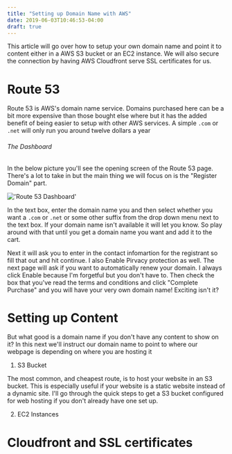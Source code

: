 ```yaml
---
title: "Setting up Domain Name with AWS"
date: 2019-06-03T10:46:53-04:00
draft: true
---
```


This article will go over how to setup your own domain name and point it to content
either in a AWS S3 bucket or an EC2 instance. We will also secure the connection by
having AWS Cloudfront serve SSL certificates for us.

# Route 53

Route 53 is AWS's domain name service. Domains purchased here can be a bit more
expensive than those bought else where but it has the added benefit of being easier
to setup with other AWS services. A simple `.com` or `.net` will only run you around
twelve dollars a year

###### The Dashboard

In the below picture you'll see the opening screen of the Route 53 page. There's a
lot to take in but the main thing we will focus on is the "Register Domain" part.

!['Route 53 Dashboard'](/img/route53dashboard.png)

In the text box, enter the domain name you and then select whether you want a `.com`
or `.net` or some other suffix from the drop down menu next to the text box. If your
domain name isn't available it will let you know. So play around with that until you
get a domain name you want and add it to the cart.

Next it will ask you to enter in the contact infomartion for the registrant so fill that
out and hit continue. I also Enable Pirvacy protection as well. The next page will ask
if you want to automatically renew your domain. I always click Enable because
I'm forgetful but you don't have to. Then check the box that you've read the terms
and conditions and click "Complete Purchase" and you will have your very own
domain name! Exciting isn't it?

# Setting up Content

But what good is a domain name if you don't have any content to show on it? In this
next we'll instruct our domain name to point to where our webpage is depending on
where you are hosting it

1. S3 Bucket

The most common, and cheapest route, is to host your website in an S3 bucket.
This is especially useful if your website is a static website instead of a
dynamic site. I'll go through the quick steps to get a S3 bucket configured
for web hosting if you don't already have one set up.

2. EC2 Instances

# Cloudfront and SSL certificates


